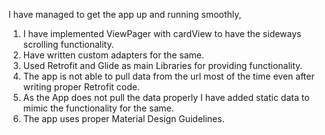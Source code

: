 I have managed to get the app up and running smoothly,

1. I have implemented ViewPager with cardView to have the sideways scrolling functionality.
2. Have written custom adapters for the same.
3. Used Retrofit and Glide as main Libraries for providing functionality.
4. The app is not able to pull data from the url most of the time even after writing proper Retrofit code.
5. As the App does not pull the data properly I have added static data to mimic the functionality for the same.
6. The app uses proper Material Design Guidelines.

